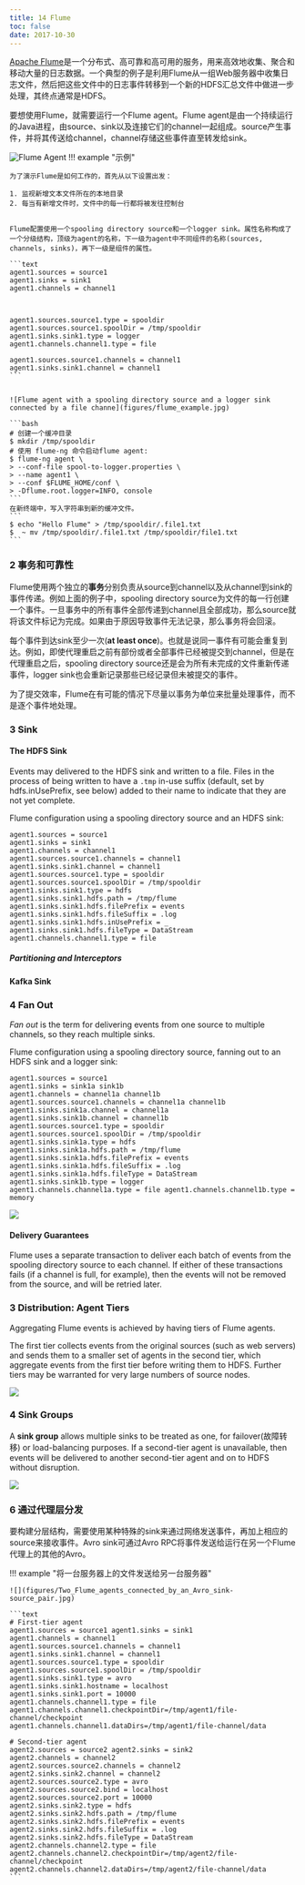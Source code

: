 ```yaml
---
title: 14 Flume
toc: false
date: 2017-10-30
---
```




[Apache Flume](http://flume.apache.org/)是一个分布式、高可靠和高可用的服务，用来高效地收集、聚合和移动大量的日志数据。一个典型的例子是利用Flume从一组Web服务器中收集日志文件，然后把这些文件中的日志事件转移到一个新的HDFS汇总文件中做进一步处理，其终点通常是HDFS。

要想使用Flume，就需要运行一个Flume agent。Flume agent是由一个持续运行的Java进程，由source、sink以及连接它们的channel一起组成。source产生事件，并将其传送给channel，channel存储这些事件直至转发给sink。

![Flume Agent](figures/FlumeAgent.png)
!!! example "示例"

    为了演示Flume是如何工作的，首先从以下设置出发：

    1. 监视新增文本文件所在的本地目录
    2. 每当有新增文件时，文件中的每一行都将被发往控制台


    Flume配置使用一个spooling directory source和一个logger sink。属性名称构成了一个分级结构，顶级为agent的名称，下一级为agent中不同组件的名称(sources, channels, sinks)，再下一级是组件的属性。
    
    ```text
    agent1.sources = source1 
    agent1.sinks = sink1 
    agent1.channels = channel1
    

    
    agent1.sources.source1.type = spooldir
    agent1.sources.source1.spoolDir = /tmp/spooldir
    agent1.sinks.sink1.type = logger
    agent1.channels.channel1.type = file
    
    agent1.sources.source1.channels = channel1 
    agent1.sinks.sink1.channel = channel1
    ```


    ![Flume agent with a spooling directory source and a logger sink connected by a file channe](figures/flume_example.jpg)

    ```bash
    # 创建一个缓冲目录
    $ mkdir /tmp/spooldir
    # 使用 flume-ng 命令启动flume agent:
    $ flume-ng agent \
    > --conf-file spool-to-logger.properties \
    > --name agent1 \
    > --conf $FLUME_HOME/conf \
    > -Dflume.root.logger=INFO, console
    ```
    在新终端中，写入字符串到新的缓冲文件。
    ```
    $ echo "Hello Flume" > /tmp/spooldir/.file1.txt
    $  ~ mv /tmp/spooldir/.file1.txt /tmp/spooldir/file1.txt
    ```

### 2 事务和可靠性

Flume使用两个独立的**事务**分别负责从source到channel以及从channel到sink的事件传递。例如上面的例子中，spooling directory source为文件的每一行创建一个事件。一旦事务中的所有事件全部传递到channel且全部成功，那么source就将该文件标记为完成。如果由于原因导致事件无法记录，那么事务将会回滚。

每个事件到达sink至少一次(**at least once**)。也就是说同一事件有可能会重复到达。例如，即使代理重启之前有部份或者全部事件已经被提交到channel，但是在代理重启之后，spooling directory source还是会为所有未完成的文件重新传递事件，logger sink也会重新记录那些已经记录但未被提交的事件。

为了提交效率，Flume在有可能的情况下尽量以事务为单位来批量处理事件，而不是逐个事件地处理。

### 3 Sink
#### The HDFS Sink

Events may delivered to the HDFS sink and written to a file. Files in the process of being written to have a `.tmp` in-use suffix (default, set by <C>hdfs.inUsePrefix</C>, see below) added to their name to indicate that they are not yet complete.

Flume configuration using a spooling directory source and an HDFS sink:

```
agent1.sources = source1 
agent1.sinks = sink1 
agent1.channels = channel1
agent1.sources.source1.channels = channel1
agent1.sinks.sink1.channel = channel1
agent1.sources.source1.type = spooldir
agent1.sources.source1.spoolDir = /tmp/spooldir
agent1.sinks.sink1.type = hdfs
agent1.sinks.sink1.hdfs.path = /tmp/flume
agent1.sinks.sink1.hdfs.filePrefix = events
agent1.sinks.sink1.hdfs.fileSuffix = .log 
agent1.sinks.sink1.hdfs.inUsePrefix = _ 
agent1.sinks.sink1.hdfs.fileType = DataStream
agent1.channels.channel1.type = file
```

##### Partitioning and Interceptors

#### Kafka Sink

### 4 Fan Out

*Fan out* is the term for delivering events from one source to multiple channels, so they reach multiple sinks.

Flume configuration using a spooling directory source, fanning out to an HDFS sink and a logger sink:

```
agent1.sources = source1 
agent1.sinks = sink1a sink1b 
agent1.channels = channel1a channel1b
agent1.sources.source1.channels = channel1a channel1b 
agent1.sinks.sink1a.channel = channel1a 
agent1.sinks.sink1b.channel = channel1b
agent1.sources.source1.type = spooldir 
agent1.sources.source1.spoolDir = /tmp/spooldir
agent1.sinks.sink1a.type = hdfs 
agent1.sinks.sink1a.hdfs.path = /tmp/flume 
agent1.sinks.sink1a.hdfs.filePrefix = events 
agent1.sinks.sink1a.hdfs.fileSuffix = .log 
agent1.sinks.sink1a.hdfs.fileType = DataStream
agent1.sinks.sink1b.type = logger
agent1.channels.channel1a.type = file agent1.channels.channel1b.type = memory
```

![](figures/FanOut.jpg)


#### Delivery Guarantees

Flume uses a separate transaction to deliver each batch of events from the spooling directory source to each channel. If either of these transactions fails (if a channel is full, for example), then the events will not be removed from the source, and will be retried later.


### 3 Distribution: Agent Tiers

Aggregating Flume events is achieved by having tiers of Flume agents. 

The first tier collects events from the original sources (such as web servers) and sends them to a smaller set of agents in the second tier, which aggregate events from the first tier before writing them to HDFS. Further tiers may be warranted for very large numbers of source nodes.

![](figures/AgentTier.jpg)


### 4 Sink Groups

A **sink group** allows multiple sinks to be treated as one, for failover(故障转移) or load-balancing purposes. If a second-tier agent is unavailable, then events will be delivered to another second-tier agent and on to HDFS without disruption.

![](figures/SinkGroup.jpg)

### 6 通过代理层分发

要构建分层结构，需要使用某种特殊的sink来通过网络发送事件，再加上相应的source来接收事件。Avro sink可通过Avro RPC将事件发送给运行在另一个Flume代理上的其他的Avro。

!!! example "将一台服务器上的文件发送给另一台服务器"

    ![](figures/Two_Flume_agents_connected_by_an_Avro_sink-source_pair.jpg)
    
    ```text
    # First-tier agent
    agent1.sources = source1 agent1.sinks = sink1 
    agent1.channels = channel1
    agent1.sources.source1.channels = channel1 
    agent1.sinks.sink1.channel = channel1
    agent1.sources.source1.type = spooldir 
    agent1.sources.source1.spoolDir = /tmp/spooldir
    agent1.sinks.sink1.type = avro 
    agent1.sinks.sink1.hostname = localhost 
    agent1.sinks.sink1.port = 10000
    agent1.channels.channel1.type = file 
    agent1.channels.channel1.checkpointDir=/tmp/agent1/file-channel/checkpoint 
    agent1.channels.channel1.dataDirs=/tmp/agent1/file-channel/data
    
    # Second-tier agent
    agent2.sources = source2 agent2.sinks = sink2 
    agent2.channels = channel2
    agent2.sources.source2.channels = channel2 
    agent2.sinks.sink2.channel = channel2
    agent2.sources.source2.type = avro 
    agent2.sources.source2.bind = localhost 
    agent2.sources.source2.port = 10000
    agent2.sinks.sink2.type = hdfs 
    agent2.sinks.sink2.hdfs.path = /tmp/flume 
    agent2.sinks.sink2.hdfs.filePrefix = events 
    agent2.sinks.sink2.hdfs.fileSuffix = .log 
    agent2.sinks.sink2.hdfs.fileType = DataStream
    agent2.channels.channel2.type = file 
    agent2.channels.channel2.checkpointDir=/tmp/agent2/file-channel/checkpoint 
    agent2.channels.channel2.dataDirs=/tmp/agent2/file-channel/data
    ```

